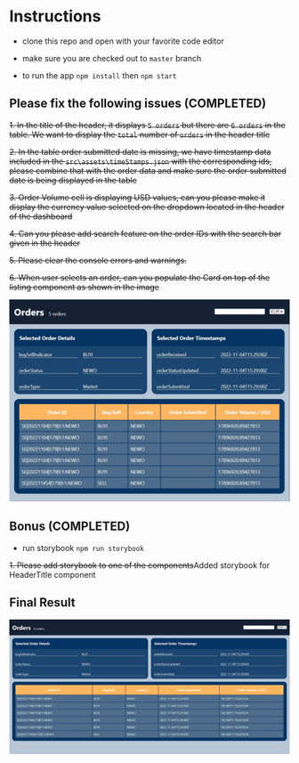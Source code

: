 # Instructions

- clone this repo and open with your favorite code editor

- make sure you are checked out to `master` branch

- to run the app `npm install` then `npm start`

## Please fix the following issues (COMPLETED)

~~1.  In the title of the header, it displays `5 orders` but there are `6 orders` in the table. We want to display the `total` number of `orders` in the header title~~

~~2.  In the table order submitted date is missing, we have timestamp data included in the `src\assets\timeStamps.json` with the corresponding ids, please combine that with the order data and make sure the order submitted date is being displayed in the table~~

~~3.  Order Volume cell is displaying USD values, can you please make it display the currency value selected on the dropdown located in the header of the dashboard~~

~~4.  Can you please add search feature on the order IDs with the search bar given in the header~~

~~5.  Please clear the console errors and warnings.~~

~~6.  When user selects an order, can you populate the Card on top of the listing component as shown in the image~~

![alt text](dashboard.JPG)

## Bonus (COMPLETED)

- run storybook `npm run storybook`

~~1. Please add storybook to one of the components~~Added storybook for HeaderTitle component

## Final Result

![alt text](dashboardFinal.JPG)
